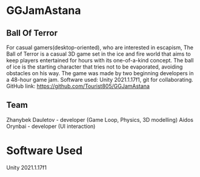 # GGJamAstana

## Ball Of Terror
For casual gamers(desktop-oriented), who are interested in escapism, The Ball of Terror is a casual 3D game set in the ice and fire world that aims to keep players entertained for hours with its one-of-a-kind concept. The ball of ice is the starting character that tries not to be evaporated, avoiding obstacles on his way. The game was made by two beginning developers in a 48-hour game jam. Software used: Unity 2021.1.17f1, git for collaborating. 
GitHub link: https://github.com/Tourist805/GGJamAstana


## Team
Zhanybek Dauletov - developer (Game Loop, Physics, 3D modelling)
Aidos Orynbai - developer (UI interaction)

# Software Used
Unity 2021.1.17f1

